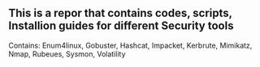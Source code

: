 ## This is a repor that contains codes, scripts, Installion guides for different Security tools

Contains: 
Enum4linux,
Gobuster,
Hashcat,
Impacket, 
Kerbrute,
Mimikatz,
Nmap,
Rubeues,
Sysmon,
Volatility
